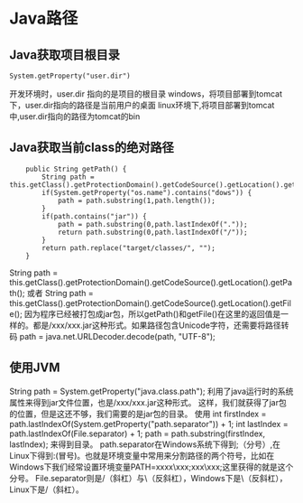# Java路径
## Java获取项目根目录
```
System.getProperty("user.dir")
```
开发环境时，user.dir 指向的是项目的根目录
windows，将项目部署到tomcat下，user.dir指向的路径是当前用户的桌面
linux环境下,将项目部署到tomcat中,user.dir指向的路径为tomcat的bin
## Java获取当前class的绝对路径

```
    public String getPath() {
        String path = this.getClass().getProtectionDomain().getCodeSource().getLocation().getPath();
        if(System.getProperty("os.name").contains("dows")) {
            path = path.substring(1,path.length());
        }
        if(path.contains("jar")) {
            path = path.substring(0,path.lastIndexOf("."));
            return path.substring(0,path.lastIndexOf("/"));
        }
        return path.replace("target/classes/", "");
    }
```
String path = this.getClass().getProtectionDomain().getCodeSource().getLocation().getPath();
或者
String path = this.getClass().getProtectionDomain().getCodeSource().getLocation().getFile();
因为程序已经被打包成jar包，所以getPath()和getFile()在这里的返回值是一样的。都是/xxx/xxx.jar这种形式。如果路径包含Unicode字符，还需要将路径转码
path = java.net.URLDecoder.decode(path, "UTF-8");
## 使用JVM
String path = System.getProperty("java.class.path");
利用了java运行时的系统属性来得到jar文件位置，也是/xxx/xxx.jar这种形式。
这样，我们就获得了jar包的位置，但是这还不够，我们需要的是jar包的目录。
使用
int firstIndex = path.lastIndexOf(System.getProperty("path.separator")) + 1;
int lastIndex = path.lastIndexOf(File.separator) + 1;
path = path.substring(firstIndex, lastIndex);
来得到目录。
path.separator在Windows系统下得到;（分号）,在Linux下得到:(冒号)。也就是环境变量中常用来分割路径的两个符号，比如在Windows下我们经常设置环境变量PATH=xxxx\xxx;xxx\xxx;这里获得的就是这个分号。
File.separator则是/（斜杠）与\（反斜杠），Windows下是\（反斜杠），Linux下是/（斜杠）。

